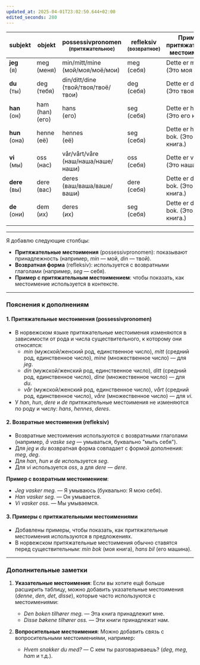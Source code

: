 ```yaml
---
updated_at: 2025-04-01T23:02:50.644+02:00
edited_seconds: 280
---
```



| subjekt         | objekt          | possessivpronomen <sub>(притяжательное)</sub> | refleksiv <sub>(возвратное)</sub> | Пример с притяжательным местоимением    |
| --------------- | --------------- | --------------------------------------------- | --------------------------------- | --------------------------------------- |
| **jeg** <br>(я) | meg (меня)      | min/mitt/mine<br>(мой/моя/моё/мои)            | meg <br>(себя)                    | Dette er min bok. <br>(Это моя книга.)  |
| **du** <br>(ты) | deg (тебя)      | din/ditt/dine<br>(твой/твоя/твоё/твои)        | deg <br>(себя)                    | Dette er din bok. <br>(Это твоя книга.) |
| **han** (он)    | ham (han) (его) | hans <br>(его)                                | seg <br>(себя)                    | Dette er hans bok. <br>(Это его книга.) |
| **hun** (она)   | henne (её)      | hennes <br>(её)                               | seg <br>(себя)                    | Dette er hennes bok. (Это её книга.)    |
| **vi** <br>(мы) | oss (нас)       | vår/vårt/våre <br>(наш/наша/наше/наши)        | oss <br>(себя)                    | Dette er vår bok. <br>(Это наша книга.) |
| **dere** (вы)   | dere (вас)      | deres <br>(ваш/ваша/ваше/ваши)                | dere <br>(себя)                   | Dette er deres bok. (Это ваша книга.)   |
| **de** (они)    | dem (их)        | deres <br>(их)                                | seg <br>(себя)                    | Dette er deres bok. (Это их книга.)     |
|                 |                 |                                               |                                   |                                         |

---


Я добавлю следующие столбцы:
- **Притяжательные местоимения** (possessivpronomen): показывают принадлежность (например, *min* — мой, *din* — твой).
- **Возвратная форма** (refleksiv): используется с возвратными глаголами (например, *seg* — себя).
- **Пример с притяжательным местоимением**: чтобы показать, как местоимение используется в контексте.
---

### Пояснения к дополнениям

#### 1. **Притяжательные местоимения (possessivpronomen)**
- В норвежском языке притяжательные местоимения изменяются в зависимости от рода и числа существительного, к которому они относятся:
  - *min* (мужской/женский род, единственное число), *mitt* (средний род, единственное число), *mine* (множественное число) — для *jeg*.
  - *din* (мужской/женский род, единственное число), *ditt* (средний род, единственное число), *dine* (множественное число) — для *du*.
  - *vår* (мужской/женский род, единственное число), *vårt* (средний род, единственное число), *våre* (множественное число) — для *vi*.
- У *han*, *hun*, *dere* и *de* притяжательные местоимения не изменяются по роду и числу: *hans*, *hennes*, *deres*.

#### 2. **Возвратные местоимения (refleksiv)**
- Возвратные местоимения используются с возвратными глаголами (например, *å vaske seg* — умываться, буквально "мыть себя").
- Для *jeg* и *du* возвратная форма совпадает с формой дополнения: *meg*, *deg*.
- Для *han*, *hun* и *de* используется *seg*.
- Для *vi* используется *oss*, а для *dere* — *dere*.

**Пример с возвратным местоимением**:
- *Jeg vasker meg.* — Я умываюсь (буквально: Я мою себя).
- *Han vasker seg.* — Он умывается.
- *Vi vasker oss.* — Мы умываемся.

#### 3. **Примеры с притяжательными местоимениями**
- Добавлены примеры, чтобы показать, как притяжательные местоимения используются в предложениях.
- В норвежском притяжательные местоимения обычно ставятся перед существительным: *min bok* (моя книга), *hans bil* (его машина).

---

### Дополнительные заметки
1. **Указательные местоимения**:
   Если вы хотите ещё больше расширить таблицу, можно добавить указательные местоимения (*denne*, *den*, *det*, *disse*), которые часто используются с местоимениями:
   - *Den boken tilhører meg.* — Эта книга принадлежит мне.
   - *Disse bøkene tilhører oss.* — Эти книги принадлежат нам.

2. **Вопросительные местоимения**:
   Можно добавить связь с вопросительными местоимениями, например:
   - *Hvem snakker du med?* — С кем ты разговариваешь? (*deg*, *meg*, *ham* и т.д.).

